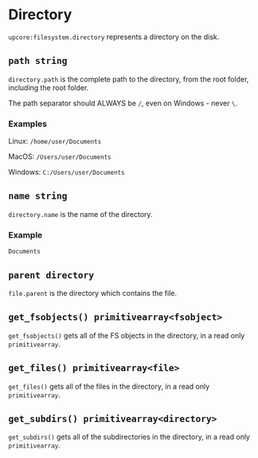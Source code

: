# Directory

`upcore:filesystem.directory` represents a directory on the disk.

## `path string`

`directory.path` is the complete path to the directory, from the root folder, including the root folder.

The path separator should ALWAYS be `/`, even on Windows - never `\`.

### Examples

Linux: `/home/user/Documents`

MacOS: `/Users/user/Documents`

Windows: `C:/Users/user/Documents`

## `name string`

`directory.name` is the name of the directory.

### Example

`Documents`

## `parent directory`

`file.parent` is the directory which contains the file.

## `get_fsobjects() primitivearray<fsobject>`

`get_fsobjects()` gets all of the FS objects in the directory, in a read only `primitivearray`.

## `get_files() primitivearray<file>`

`get_files()` gets all of the files in the directory, in a read only `primitivearray`.

## `get_subdirs() primitivearray<directory>`

`get_subdirs()` gets all of the subdirectories in the directory, in a read only `primitivearray`.
